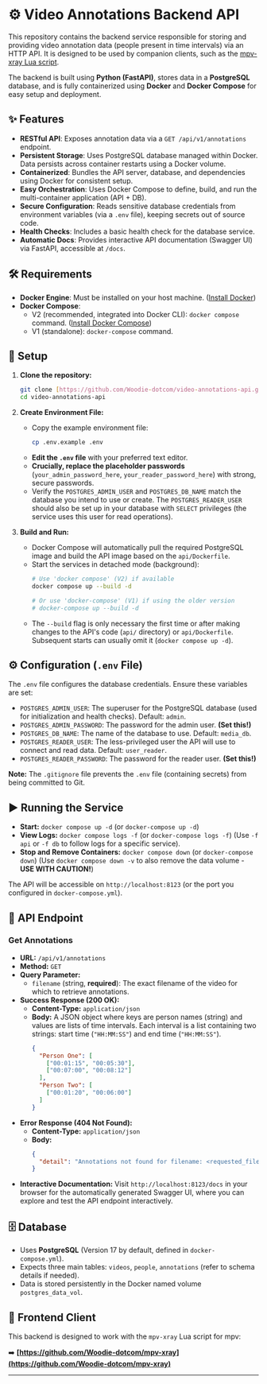 # ⚙️ Video Annotations Backend API

This repository contains the backend service responsible for storing and providing video annotation data (people present in time intervals) via an HTTP API. It is designed to be used by companion clients, such as the [mpv-xray Lua script](https://github.com/Woodie-dotcom/mpv-xray).

The backend is built using **Python (FastAPI)**, stores data in a **PostgreSQL** database, and is fully containerized using **Docker** and **Docker Compose** for easy setup and deployment.

## ✨ Features

-   **RESTful API**: Exposes annotation data via a `GET /api/v1/annotations` endpoint.
-   **Persistent Storage**: Uses PostgreSQL database managed within Docker. Data persists across container restarts using a Docker volume.
-   **Containerized**: Bundles the API server, database, and dependencies using Docker for consistent setup.
-   **Easy Orchestration**: Uses Docker Compose to define, build, and run the multi-container application (API + DB).
-   **Secure Configuration**: Reads sensitive database credentials from environment variables (via a `.env` file), keeping secrets out of source code.
-   **Health Checks**: Includes a basic health check for the database service.
-   **Automatic Docs**: Provides interactive API documentation (Swagger UI) via FastAPI, accessible at `/docs`.

## 🛠️ Requirements

-   **Docker Engine**: Must be installed on your host machine. ([Install Docker](https://docs.docker.com/engine/install/))
-   **Docker Compose**:
    -   V2 (recommended, integrated into Docker CLI): `docker compose` command. ([Install Docker Compose](https://docs.docker.com/compose/install/))
    -   V1 (standalone): `docker-compose` command.

## 🚀 Setup

1.  **Clone the repository:**
    ```bash
    git clone [https://github.com/Woodie-dotcom/video-annotations-api.git](https://www.google.com/search?q=https://github.com/Woodie-dotcom/video-annotations-api.git)
    cd video-annotations-api
    ```

2.  **Create Environment File:**
    * Copy the example environment file:
        ```bash
        cp .env.example .env
        ```
    * **Edit the `.env` file** with your preferred text editor.
    * **Crucially, replace the placeholder passwords** (`your_admin_password_here`, `your_reader_password_here`) with strong, secure passwords.
    * Verify the `POSTGRES_ADMIN_USER` and `POSTGRES_DB_NAME` match the database you intend to use or create. The `POSTGRES_READER_USER` should also be set up in your database with `SELECT` privileges (the service uses this user for read operations).

3.  **Build and Run:**
    * Docker Compose will automatically pull the required PostgreSQL image and build the API image based on the `api/Dockerfile`.
    * Start the services in detached mode (background):
        ```bash
        # Use 'docker compose' (V2) if available
        docker compose up --build -d

        # Or use 'docker-compose' (V1) if using the older version
        # docker-compose up --build -d
        ```
    * The `--build` flag is only necessary the first time or after making changes to the API's code (`api/` directory) or `api/Dockerfile`. Subsequent starts can usually omit it (`docker compose up -d`).

## ⚙️ Configuration (`.env` File)

The `.env` file configures the database credentials. Ensure these variables are set:

-   `POSTGRES_ADMIN_USER`: The superuser for the PostgreSQL database (used for initialization and health checks). Default: `admin`.
-   `POSTGRES_ADMIN_PASSWORD`: The password for the admin user. **(Set this!)**
-   `POSTGRES_DB_NAME`: The name of the database to use. Default: `media_db`.
-   `POSTGRES_READER_USER`: The less-privileged user the API will use to connect and read data. Default: `user_reader`.
-   `POSTGRES_READER_PASSWORD`: The password for the reader user. **(Set this!)**

**Note:** The `.gitignore` file prevents the `.env` file (containing secrets) from being committed to Git.

## ▶️ Running the Service

-   **Start:** `docker compose up -d` (or `docker-compose up -d`)
-   **View Logs:** `docker compose logs -f` (or `docker-compose logs -f`) (Use `-f api` or `-f db` to follow logs for a specific service).
-   **Stop and Remove Containers:** `docker compose down` (or `docker-compose down`) (Use `docker compose down -v` to also remove the data volume - **USE WITH CAUTION!**)

The API will be accessible on `http://localhost:8123` (or the port you configured in `docker-compose.yml`).

## 📄 API Endpoint

### Get Annotations

-   **URL:** `/api/v1/annotations`
-   **Method:** `GET`
-   **Query Parameter:**
    -   `filename` (string, **required**): The exact filename of the video for which to retrieve annotations.
-   **Success Response (200 OK):**
    -   **Content-Type:** `application/json`
    -   **Body:** A JSON object where keys are person names (string) and values are lists of time intervals. Each interval is a list containing two strings: start time (`"HH:MM:SS"`) and end time (`"HH:MM:SS"`).
        ```json
        {
          "Person One": [
            ["00:01:15", "00:05:30"],
            ["00:07:00", "00:08:12"]
          ],
          "Person Two": [
            ["00:01:20", "00:06:00"]
          ]
        }
        ```
-   **Error Response (404 Not Found):**
    -   **Content-Type:** `application/json`
    -   **Body:**
        ```json
        {
          "detail": "Annotations not found for filename: <requested_filename>"
        }
        ```
-   **Interactive Documentation:** Visit `http://localhost:8123/docs` in your browser for the automatically generated Swagger UI, where you can explore and test the API endpoint interactively.

## 🗄️ Database

-   Uses **PostgreSQL** (Version 17 by default, defined in `docker-compose.yml`).
-   Expects three main tables: `videos`, `people`, `annotations` (refer to schema details if needed).
-   Data is stored persistently in the Docker named volume `postgres_data_vol`.

## 🔗 Frontend Client

This backend is designed to work with the `mpv-xray` Lua script for mpv:

➡️ **[https://github.com/Woodie-dotcom/mpv-xray](https://github.com/Woodie-dotcom/mpv-xray)**

---
